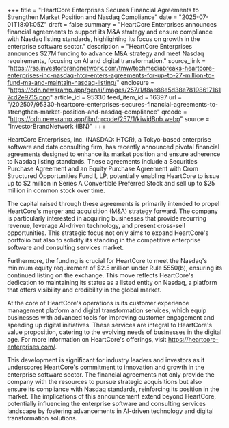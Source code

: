 +++
title = "HeartCore Enterprises Secures Financial Agreements to Strengthen Market Position and Nasdaq Compliance"
date = "2025-07-01T18:01:05Z"
draft = false
summary = "HeartCore Enterprises announces financial agreements to support its M&A strategy and ensure compliance with Nasdaq listing standards, highlighting its focus on growth in the enterprise software sector."
description = "HeartCore Enterprises announces $27M funding to advance M&A strategy and meet Nasdaq requirements, focusing on AI and digital transformation."
source_link = "https://rss.investorbrandnetwork.com/tmw/techmediabreaks-heartcore-enterprises-inc-nasdaq-htcr-enters-agreements-for-up-to-27-million-to-fund-ma-and-maintain-nasdaq-listing/"
enclosure = "https://cdn.newsramp.app/genai/images/257/1/f8ae88e5d38e781986171617cd2e9715.png"
article_id = 95330
feed_item_id = 16397
url = "/202507/95330-heartcore-enterprises-secures-financial-agreements-to-strengthen-market-position-and-nasdaq-compliance"
qrcode = "https://cdn.newsramp.app/ibn/qrcode/257/1/kiwidBnb.webp"
source = "InvestorBrandNetwork (IBN)"
+++

<p>HeartCore Enterprises, Inc. (NASDAQ: HTCR), a Tokyo-based enterprise software and data consulting firm, has recently announced pivotal financial agreements designed to enhance its market position and ensure adherence to Nasdaq listing standards. These agreements include a Securities Purchase Agreement and an Equity Purchase Agreement with Crom Structured Opportunities Fund I, LP, potentially enabling HeartCore to issue up to $2 million in Series A Convertible Preferred Stock and sell up to $25 million in common stock over time.</p><p>The capital raised through these agreements is primarily intended to propel HeartCore's merger and acquisition (M&A) strategy forward. The company is particularly interested in acquiring businesses that provide recurring revenue, leverage AI-driven technology, and present cross-sell opportunities. This strategic focus not only aims to expand HeartCore's portfolio but also to solidify its standing in the competitive enterprise software and consulting services market.</p><p>Furthermore, the funding is crucial for HeartCore to meet the Nasdaq's minimum equity requirement of $2.5 million under Rule 5550(b), ensuring its continued listing on the exchange. This move reflects HeartCore's dedication to maintaining its status as a listed entity on Nasdaq, a platform that offers visibility and credibility in the global market.</p><p>At the core of HeartCore's operations is its customer experience management platform and digital transformation services, which equip businesses with advanced tools for improving customer engagement and speeding up digital initiatives. These services are integral to HeartCore's value proposition, catering to the evolving needs of businesses in the digital age. For more information on HeartCore's offerings, visit <a href='https://heartcore-enterprises.com/' rel='nofollow' target='_blank'>https://heartcore-enterprises.com/</a>.</p><p>This development is significant for industry leaders and investors as it underscores HeartCore's commitment to innovation and growth in the enterprise software sector. The financial agreements not only provide the company with the resources to pursue strategic acquisitions but also ensure its compliance with Nasdaq standards, reinforcing its position in the market. The implications of this announcement extend beyond HeartCore, potentially influencing the enterprise software and consulting services landscape by fostering advancements in AI-driven technology and digital transformation solutions.</p>
